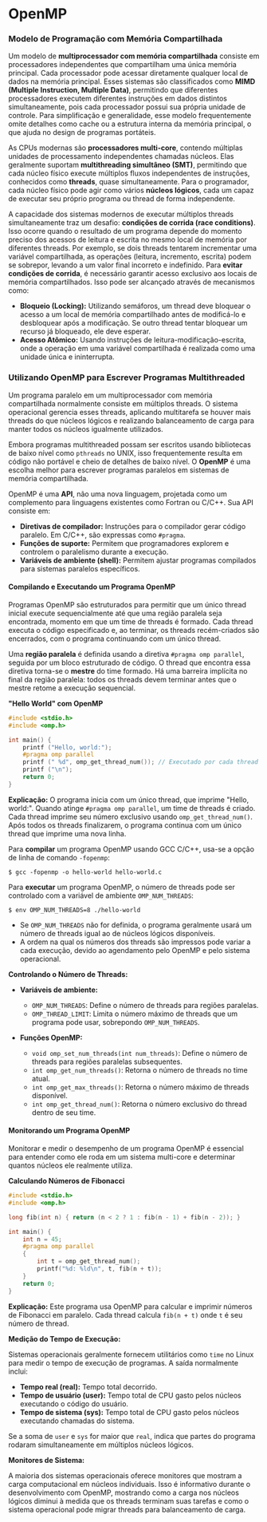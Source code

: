 
# OpenMP

### Modelo de Programação com Memória Compartilhada

Um modelo de **multiprocessador com memória compartilhada** consiste em processadores independentes que compartilham uma única memória principal. Cada processador pode acessar diretamente qualquer local de dados na memória principal. Esses sistemas são classificados como **MIMD (Multiple Instruction, Multiple Data)**, permitindo que diferentes processadores executem diferentes instruções em dados distintos simultaneamente, pois cada processador possui sua própria unidade de controle. Para simplificação e generalidade, esse modelo frequentemente omite detalhes como cache ou a estrutura interna da memória principal, o que ajuda no design de programas portáteis.

As CPUs modernas são **processadores multi-core**, contendo múltiplas unidades de processamento independentes chamadas núcleos. Elas geralmente suportam **multithreading simultâneo (SMT)**, permitindo que cada núcleo físico execute múltiplos fluxos independentes de instruções, conhecidos como **threads**, quase simultaneamente. Para o programador, cada núcleo físico pode agir como vários **núcleos lógicos**, cada um capaz de executar seu próprio programa ou thread de forma independente.

A capacidade dos sistemas modernos de executar múltiplos threads simultaneamente traz um desafio: **condições de corrida (race conditions)**. Isso ocorre quando o resultado de um programa depende do momento preciso dos acessos de leitura e escrita no mesmo local de memória por diferentes threads. Por exemplo, se dois threads tentarem incrementar uma variável compartilhada, as operações (leitura, incremento, escrita) podem se sobrepor, levando a um valor final incorreto e indefinido. Para **evitar condições de corrida**, é necessário garantir acesso exclusivo aos locais de memória compartilhados. Isso pode ser alcançado através de mecanismos como:

- **Bloqueio (Locking):** Utilizando semáforos, um thread deve bloquear o acesso a um local de memória compartilhado antes de modificá-lo e desbloquear após a modificação. Se outro thread tentar bloquear um recurso já bloqueado, ele deve esperar.
- **Acesso Atômico:** Usando instruções de leitura-modificação-escrita, onde a operação em uma variável compartilhada é realizada como uma unidade única e ininterrupta.

### Utilizando OpenMP para Escrever Programas Multithreaded

Um programa paralelo em um multiprocessador com memória compartilhada normalmente consiste em múltiplos threads. O sistema operacional gerencia esses threads, aplicando multitarefa se houver mais threads do que núcleos lógicos e realizando balanceamento de carga para manter todos os núcleos igualmente utilizados.

Embora programas multithreaded possam ser escritos usando bibliotecas de baixo nível como `pthreads` no UNIX, isso frequentemente resulta em código não portável e cheio de detalhes de baixo nível. O **OpenMP** é uma escolha melhor para escrever programas paralelos em sistemas de memória compartilhada.

OpenMP é uma **API**, não uma nova linguagem, projetada como um complemento para linguagens existentes como Fortran ou C/C++. Sua API consiste em:

- **Diretivas de compilador:** Instruções para o compilador gerar código paralelo. Em C/C++, são expressas como `#pragma`.
- **Funções de suporte:** Permitem que programadores explorem e controlem o paralelismo durante a execução.
- **Variáveis de ambiente (shell):** Permitem ajustar programas compilados para sistemas paralelos específicos.

#### Compilando e Executando um Programa OpenMP

Programas OpenMP são estruturados para permitir que um único thread inicial execute sequencialmente até que uma região paralela seja encontrada, momento em que um time de threads é formado. Cada thread executa o código especificado e, ao terminar, os threads recém-criados são encerrados, com o programa continuando com um único thread.

Uma **região paralela** é definida usando a diretiva `#pragma omp parallel`, seguida por um bloco estruturado de código. O thread que encontra essa diretiva torna-se o **mestre** do time formado. Há uma barreira implícita no final da região paralela: todos os threads devem terminar antes que o mestre retome a execução sequencial.

**"Hello World" com OpenMP**
```c
#include <stdio.h>
#include <omp.h>

int main() {
    printf ("Hello, world:");
    #pragma omp parallel
    printf (" %d", omp_get_thread_num()); // Executado por cada thread
    printf ("\n");
    return 0;
}
```
**Explicação:** O programa inicia com um único thread, que imprime "Hello, world:". Quando atinge `#pragma omp parallel`, um time de threads é criado. Cada thread imprime seu número exclusivo usando `omp_get_thread_num()`. Após todos os threads finalizarem, o programa continua com um único thread que imprime uma nova linha.

Para **compilar** um programa OpenMP usando GCC C/C++, usa-se a opção de linha de comando `-fopenmp`:

```
$ gcc -fopenmp -o hello-world hello-world.c
```

Para **executar** um programa OpenMP, o número de threads pode ser controlado com a variável de ambiente `OMP_NUM_THREADS`:

```
$ env OMP_NUM_THREADS=8 ./hello-world
```

- Se `OMP_NUM_THREADS` não for definida, o programa geralmente usará um número de threads igual ao de núcleos lógicos disponíveis.
- A ordem na qual os números dos threads são impressos pode variar a cada execução, devido ao agendamento pelo OpenMP e pelo sistema operacional.

**Controlando o Número de Threads:**

- **Variáveis de ambiente:**
  - `OMP_NUM_THREADS`: Define o número de threads para regiões paralelas.
  - `OMP_THREAD_LIMIT`: Limita o número máximo de threads que um programa pode usar, sobrepondo `OMP_NUM_THREADS`.

- **Funções OpenMP:**
  - `void omp_set_num_threads(int num_threads)`: Define o número de threads para regiões paralelas subsequentes.
  - `int omp_get_num_threads()`: Retorna o número de threads no time atual.
  - `int omp_get_max_threads()`: Retorna o número máximo de threads disponível.
  - `int omp_get_thread_num()`: Retorna o número exclusivo do thread dentro de seu time.

#### Monitorando um Programa OpenMP

Monitorar e medir o desempenho de um programa OpenMP é essencial para entender como ele roda em um sistema multi-core e determinar quantos núcleos ele realmente utiliza.

**Calculando Números de Fibonacci**
```c
#include <stdio.h>
#include <omp.h>

long fib(int n) { return (n < 2 ? 1 : fib(n - 1) + fib(n - 2)); }

int main() {
    int n = 45;
    #pragma omp parallel
    {
        int t = omp_get_thread_num();
        printf("%d: %ld\n", t, fib(n + t));
    }
    return 0;
}
```

**Explicação:** Este programa usa OpenMP para calcular e imprimir números de Fibonacci em paralelo. Cada thread calcula `fib(n + t)` onde `t` é seu número de thread.

**Medição do Tempo de Execução:**

Sistemas operacionais geralmente fornecem utilitários como `time` no Linux para medir o tempo de execução de programas. A saída normalmente inclui:

- **Tempo real (real):** Tempo total decorrido.
- **Tempo de usuário (user):** Tempo total de CPU gasto pelos núcleos executando o código do usuário.
- **Tempo de sistema (sys):** Tempo total de CPU gasto pelos núcleos executando chamadas do sistema.

Se a soma de `user` e `sys` for maior que `real`, indica que partes do programa rodaram simultaneamente em múltiplos núcleos lógicos.

**Monitores de Sistema:**

A maioria dos sistemas operacionais oferece monitores que mostram a carga computacional em núcleos individuais. Isso é informativo durante o desenvolvimento com OpenMP, mostrando como a carga nos núcleos lógicos diminui à medida que os threads terminam suas tarefas e como o sistema operacional pode migrar threads para balanceamento de carga.